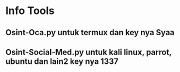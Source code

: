 # Info Tools
## Osint-Oca.py untuk termux dan key nya Syaa
## Osint-Social-Med.py untuk kali linux, parrot, ubuntu dan lain2 key nya 1337
